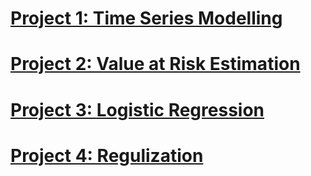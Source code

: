 # [Project 1: Time Series Modelling](https://github.com/Ruifeng2020/TimeSeriesModelling)

# [Project 2: Value at Risk Estimation](https://github.com/Ruifeng2020/ValueAtRisk)

# [Project 3: Logistic Regression](https://github.com/Ruifeng2020/Logistic)

# [Project 4: Regulization](https://github.com/Ruifeng2020/Regulization)




